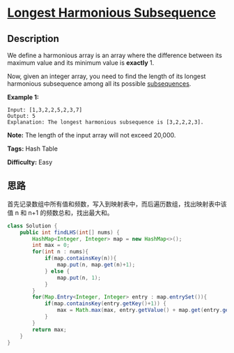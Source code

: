 # [Longest Harmonious Subsequence][title]

## Description

We define a harmonious array is an array where the difference between its
maximum value and its minimum value is **exactly** 1.

Now, given an integer array, you need to find the length of its longest harmonious subsequence among all its possible [subsequences](https://en.wikipedia.org/wiki/Subsequence).

**Example 1:**  

```
Input: [1,3,2,2,5,2,3,7]
Output: 5
Explanation: The longest harmonious subsequence is [3,2,2,2,3].
```

**Note:** The length of the input array will not exceed 20,000.

**Tags:** Hash Table

**Difficulty:** Easy

## 思路

首先记录数组中所有值和频数，写入到映射表中，而后遍历数组，找出映射表中该值 n 和 n+1 的频数总和，找出最大和。  

``` java
class Solution {
    public int findLHS(int[] nums) {
        HashMap<Integer, Integer> map = new HashMap<>();
        int max = 0;
        for(int n : nums){
            if(map.containsKey(n)){
                map.put(n, map.get(n)+1);
            } else {
                map.put(n, 1);
            }
        }
        for(Map.Entry<Integer, Integer> entry : map.entrySet()){
            if(map.containsKey(entry.getKey()+1)) {
                max = Math.max(max, entry.getValue() + map.get(entry.getKey()+1));
            }
        }
        return max;
    }
}
```

[title]: https://leetcode.com/problems/longest-harmonious-subsequence
